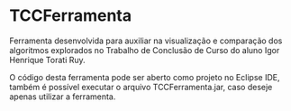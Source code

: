 # TCCFerramenta
Ferramenta desenvolvida para auxiliar na visualização e comparação dos algoritmos explorados no Trabalho de Conclusão de Curso do aluno Igor Henrique Torati Ruy.

O código desta ferramenta pode ser aberto como projeto no Eclipse IDE, também é possível executar o arquivo TCCFerramenta.jar, caso deseje apenas utilizar a ferramenta.
